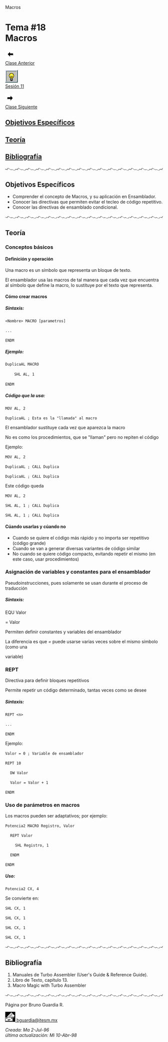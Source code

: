  Macros

Tema #18  
Macros
=================

[![Sesión Anterior](../../images/anterior.gif)  
Clase Anterior](clase17.md)

[![Sesión](../../images/light.gif)  
Sesión 11](../Sesiones/sv11.htm)

[![Sesión Siguiente](../../images/sigue.gif)  
Clase Siguiente](../Temas/clase19.md)

[Objetivos Específicos](#objetivo)
----------------------------------

[Teoría](#teoria)
-----------------

[Bibliografía](#biblio)
-----------------------

![Línea de separación](../../images/waveline.gif)

Objetivos Específicos
---------------------

*   Comprender el concepto de Macros, y su aplicación en Ensamblador.
*   Conocer las directivas que permiten evitar el tecleo de código repetitivo.
*   Conocer las directivas de ensamblado condicional.

![Línea de separación](../../images/waveline.gif)

Teoría
------

### Conceptos básicos

#### Definición y operación

Una macro es un símbolo que representa un bloque de texto.

El ensamblador usa las macros de tal manera que cada vez que encuentra al símbolo que define la macro, lo sustituye por el texto que representa.

#### Cómo crear macros

##### Sintaxis:

`<Nombre> MACRO [parametros]`

`...`

`ENDM`

##### Ejemplo:

    DuplicaAL MACRO

        SHL AL, 1

    ENDM

##### Código que la usa:

`MOV AL, 2`

`DuplicaAL ; Esta es la "llamada" al macro`

El ensamblador sustituye cada vez que aparezca la macro

No es como los procedimientos, que se "llaman" pero no repiten el código

Ejemplo:

`MOV AL, 2`

`DuplicaAL ; CALL Duplica`

`DuplicaAL ; CALL Duplica`

Este código queda

`MOV AL, 2`

`SHL AL, 1 ; CALL Duplica`

`SHL AL, 1 ; CALL Duplica`

#### Cúando usarlas y cúando no

*   Cuando se quiere el código más rápido y no importa ser repetitivo (código grande)
*   Cuando se van a generar diversas variantes de código similar
*   No cuando se quiere código compacto, evitando repetir el mismo (en este caso, usar procedimientos)

### Asignación de variables y constantes para el ensamblador

Pseudoinstrucciones, pues solamente se usan durante el proceso de traducción

##### Sintaxis:

<Simbolo> EQU Valor

<Simbolo> = Valor

Permiten definir constantes y variables del ensamblador

La diferencia es que _\=_ puede usarse varias veces sobre el mismo símbolo (como una

variable)

### REPT

Directiva para definir bloques repetitivos

Permite repetir un código determinado, tantas veces como se desee

##### Sintaxis:

`REPT <n>`

`...`

`ENDM`

Ejemplo:

`Valor = 0 ; Variable de ensamblador`

`REPT 10`

    `DW Valor`

    `Valor = Valor + 1`

`ENDM`

### Uso de parámetros en macros

Los macros pueden ser adaptativos; por ejemplo:

`Potencia2 MACRO Registro, Valor`

    `REPT Valor`

        `SHL Registro, 1`

    `ENDM`

`ENDM`

##### Uso:

`Potencia2 CX, 4`

Se convierte en:

`SHL CX, 1`

`SHL CX, 1`

`SHL CX, 1`

`SHL CX, 1`

![Línea de separación](../../images/waveline.gif)

Bibliografía
------------

1.  Manuales de Turbo Assembler (User's Guide & Reference Guide).
2.  Libro de Texto, capítulo 13.
3.  Macro Magic with Turbo Assembler

![Línea de separación](../../images/waveline.gif)

Página por Bruno Guardia R.

 [![Correo](../../images/mail.gif) bguardia@itesm.mx](mailto:bguardia@campus.ccm.itesm.mx)

_Creada: Ma 2-Jul-96_  
_última actualización: Mi 10-Abr-98_